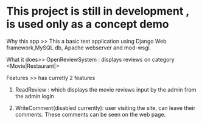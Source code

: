 # This project is still in development , is used only as a concept demo

Why this app >>
This a basic test application using Django Web framework,MySQL db, Apache webserver and mod-wsgi.

What it does>>
OpenReviewSystem : displays reviews on category <Movie|Restaurant|>

Features >>
has curretly 2 features

1. ReadReview : which displays the movie reviews input by the admin from the admin login

2. WriteComment(disabled currently): user visiting the site, can leave their comments. These comments can be seen on the web page.



